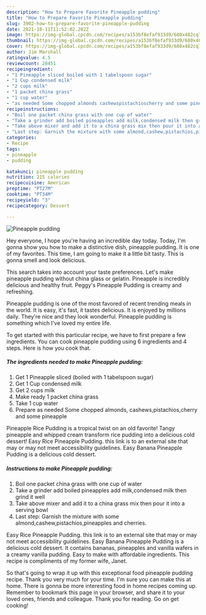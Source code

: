 ```yaml
---
description: "How to Prepare Favorite Pineapple pudding"
title: "How to Prepare Favorite Pineapple pudding"
slug: 3902-how-to-prepare-favorite-pineapple-pudding
date: 2021-10-11T11:52:02.282Z
image: https://img-global.cpcdn.com/recipes/a153bf8efaf933d9/680x482cq70/pineapple-pudding-recipe-main-photo.jpg
thumbnail: https://img-global.cpcdn.com/recipes/a153bf8efaf933d9/680x482cq70/pineapple-pudding-recipe-main-photo.jpg
cover: https://img-global.cpcdn.com/recipes/a153bf8efaf933d9/680x482cq70/pineapple-pudding-recipe-main-photo.jpg
author: Jim Marshall
ratingvalue: 4.5
reviewcount: 28451
recipeingredient:
- "1 Pineapple sliced boiled with 1 tabelspoon sugar"
- "1 Cup condensed milk"
- "2 cups milk"
- "1 packet china grass"
- "1 cup water"
- "as needed Some chopped almonds cashewspistachioscherry and some pineapple"
recipeinstructions:
- "Boil one packet china grass with one cup of water"
- "Take a grinder add boiled pineapples add milk,condensed milk then grind it well"
- "Take above mixer and add it to a china grass mix then pour it into a serving bowl"
- "Last step: Garnish the mixture with some almond,cashew,pistachios,pineapples and cherries."
categories:
- Recipe
tags:
- pineapple
- pudding

katakunci: pineapple pudding 
nutrition: 215 calories
recipecuisine: American
preptime: "PT27M"
cooktime: "PT34M"
recipeyield: "3"
recipecategory: Dessert

---
```



![Pineapple pudding](https://img-global.cpcdn.com/recipes/a153bf8efaf933d9/680x482cq70/pineapple-pudding-recipe-main-photo.jpg)

Hey everyone, I hope you're having an incredible day today. Today, I'm gonna show you how to make a distinctive dish, pineapple pudding. It is one of my favorites. This time, I am going to make it a little bit tasty. This is gonna smell and look delicious.

This search takes into account your taste preferences. Let&#39;s make pineapple pudding without china glass or gelatin. Pineapple is incredibly delicious and healthy fruit. Peggy&#39;s Pineapple Pudding is creamy and refreshing.

Pineapple pudding is one of the most favored of recent trending meals in the world. It is easy, it's fast, it tastes delicious. It is enjoyed by millions daily. They're nice and they look wonderful. Pineapple pudding is something which I've loved my entire life.


To get started with this particular recipe, we have to first prepare a few ingredients. You can cook pineapple pudding using 6 ingredients and 4 steps. Here is how you cook that.

<!--inarticleads1-->

##### The ingredients needed to make Pineapple pudding:

1. Get 1 Pineapple sliced (boiled with 1 tabelspoon sugar)
1. Get 1 Cup condensed milk
1. Get 2 cups milk
1. Make ready 1 packet china grass
1. Take 1 cup water
1. Prepare as needed Some chopped almonds, cashews,pistachios,cherry and some pineapple


Pineapple Rice Pudding is a tropical twist on an old favorite! Tangy pineapple and whipped cream transform rice pudding into a delicious cold dessert! Easy Rice Pineapple Pudding. this link is to an external site that may or may not meet accessibility guidelines. Easy Banana Pineapple Pudding is a delicious cold dessert. 

<!--inarticleads2-->

##### Instructions to make Pineapple pudding:

1. Boil one packet china grass with one cup of water
1. Take a grinder add boiled pineapples add milk,condensed milk then grind it well
1. Take above mixer and add it to a china grass mix then pour it into a serving bowl
1. Last step: Garnish the mixture with some almond,cashew,pistachios,pineapples and cherries.


Easy Rice Pineapple Pudding. this link is to an external site that may or may not meet accessibility guidelines. Easy Banana Pineapple Pudding is a delicious cold dessert. It contains bananas, pineapples and vanilla wafers in a creamy vanilla pudding. Easy to make with affordable ingredients. This recipe is compliments of my former wife, Janet. 

So that's going to wrap it up with this exceptional food pineapple pudding recipe. Thank you very much for your time. I'm sure you can make this at home. There is gonna be more interesting food in home recipes coming up. Remember to bookmark this page in your browser, and share it to your loved ones, friends and colleague. Thank you for reading. Go on get cooking!

